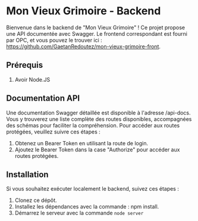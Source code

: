 # Mon Vieux Grimoire - Backend
Bienvenue dans le backend de "Mon Vieux Grimoire" ! Ce projet propose une API documentée avec Swagger. Le frontend correspondant est fourni par OPC, et vous pouvez le trouver ici : https://github.com/GaetanRedoutez/mon-vieux-grimoire-front.

## Prérequis
1. Avoir Node.JS

## Documentation API
Une documentation Swagger détaillée est disponible à l'adresse /api-docs. Vous y trouverez une liste complète des routes disponibles, accompagnées des schémas pour faciliter la compréhension. Pour accéder aux routes protégées, veuillez suivre ces étapes :

1. Obtenez un Bearer Token en utilisant la route de login.
2. Ajoutez le Bearer Token dans la case "Authorize" pour accéder aux routes protégées.

## Installation
Si vous souhaitez exécuter localement le backend, suivez ces étapes :

1. Clonez ce dépôt.
2. Installez les dépendances avec la commande : npm install.
3. Démarrez le serveur avec la commande ```node server```